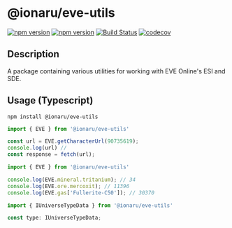 # @ionaru/eve-utils

[![npm version](https://img.shields.io/npm/v/@ionaru/eve-utils.svg?style=for-the-badge)](https://www.npmjs.com/package/@ionaru/eve-utils)
[![npm version](https://img.shields.io/npm/v/@ionaru/eve-utils/next.svg?style=for-the-badge)](https://www.npmjs.com/package/@ionaru/eve-utils/v/next)
[![Build Status](https://img.shields.io/travis/Ionaru/eve-utils/master.svg?style=for-the-badge)](https://travis-ci.org/Ionaru/eve-utils)
[![codecov](https://img.shields.io/codecov/c/github/Ionaru/eve-utils/master.svg?style=for-the-badge)](https://codecov.io/gh/Ionaru/eve-utils)

## Description
A package containing various utilities for working with EVE Online's ESI and SDE.

## Usage (Typescript)
```
npm install @ionaru/eve-utils
```

```ts
import { EVE } from '@ionaru/eve-utils'

const url = EVE.getCharacterUrl(90735619);
console.log(url) // 
const response = fetch(url);
```

```ts
import { EVE } from '@ionaru/eve-utils'

console.log(EVE.mineral.tritanium); // 34
console.log(EVE.ore.mercoxit); // 11396
console.log(EVE.gas['Fullerite-C50']); // 30370
```

```ts
import { IUniverseTypeData } from '@ionaru/eve-utils'

const type: IUniverseTypeData;
```

